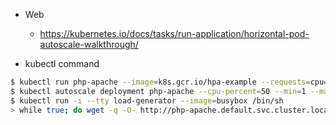 * Web
    * https://kubernetes.io/docs/tasks/run-application/horizontal-pod-autoscale-walkthrough/

* kubectl command

``` bash
$ kubectl run php-apache --image=k8s.gcr.io/hpa-example --requests=cpu=200m --expose --port=80
$ kubectl autoscale deployment php-apache --cpu-percent=50 --min=1 --max=10
$ kubectl run -i --tty load-generator --image=busybox /bin/sh
> while true; do wget -q -O- http://php-apache.default.svc.cluster.local; done
```